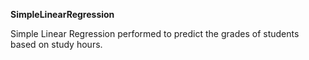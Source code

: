 **SimpleLinearRegression**

Simple Linear Regression performed to predict the grades of students based on study hours.
